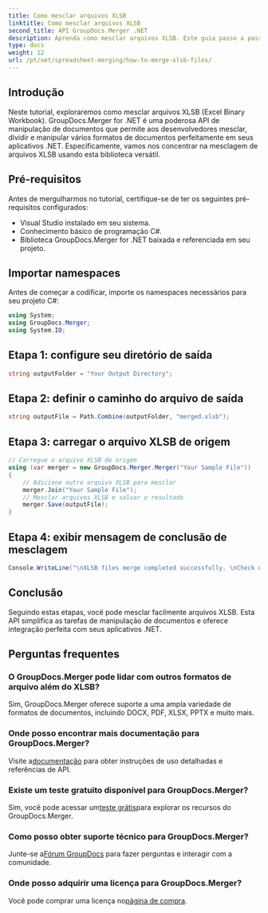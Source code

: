 ```yaml
---
title: Como mesclar arquivos XLSB
linktitle: Como mesclar arquivos XLSB
second_title: API GroupDocs.Merger .NET
description: Aprenda como mesclar arquivos XLSB. Este guia passo a passo simplifica as tarefas de manipulação de documentos.
type: docs
weight: 12
url: /pt/net/spreadsheet-merging/how-to-merge-xlsb-files/
---
```

## Introdução
Neste tutorial, exploraremos como mesclar arquivos XLSB (Excel Binary Workbook). GroupDocs.Merger for .NET é uma poderosa API de manipulação de documentos que permite aos desenvolvedores mesclar, dividir e manipular vários formatos de documentos perfeitamente em seus aplicativos .NET. Especificamente, vamos nos concentrar na mesclagem de arquivos XLSB usando esta biblioteca versátil.
## Pré-requisitos
Antes de mergulharmos no tutorial, certifique-se de ter os seguintes pré-requisitos configurados:
- Visual Studio instalado em seu sistema.
- Conhecimento básico de programação C#.
- Biblioteca GroupDocs.Merger for .NET baixada e referenciada em seu projeto.
  

## Importar namespaces
Antes de começar a codificar, importe os namespaces necessários para seu projeto C#:
```csharp
using System; 
using GroupDocs.Merger;
using System.IO;
```
## Etapa 1: configure seu diretório de saída
```csharp
string outputFolder = "Your Output Directory";
```
## Etapa 2: definir o caminho do arquivo de saída
```csharp
string outputFile = Path.Combine(outputFolder, "merged.xlsb");
```
## Etapa 3: carregar o arquivo XLSB de origem
```csharp
// Carregue o arquivo XLSB de origem
using (var merger = new GroupDocs.Merger.Merger("Your Sample File"))
{
    // Adicione outro arquivo XLSB para mesclar
    merger.Join("Your Sample File");
    // Mesclar arquivos XLSB e salvar o resultado
    merger.Save(outputFile);
}
```
## Etapa 4: exibir mensagem de conclusão de mesclagem
```csharp
Console.WriteLine("\nXLSB files merge completed successfully. \nCheck output in {0}", outputFolder);
```

## Conclusão
Seguindo estas etapas, você pode mesclar facilmente arquivos XLSB. Esta API simplifica as tarefas de manipulação de documentos e oferece integração perfeita com seus aplicativos .NET.

## Perguntas frequentes
### O GroupDocs.Merger pode lidar com outros formatos de arquivo além do XLSB?
Sim, GroupDocs.Merger oferece suporte a uma ampla variedade de formatos de documentos, incluindo DOCX, PDF, XLSX, PPTX e muito mais.
### Onde posso encontrar mais documentação para GroupDocs.Merger?
 Visite a[documentação](https://reference.groupdocs.com/merger/net/) para obter instruções de uso detalhadas e referências de API.
### Existe um teste gratuito disponível para GroupDocs.Merger?
 Sim, você pode acessar um[teste grátis](https://releases.groupdocs.com/)para explorar os recursos do GroupDocs.Merger.
### Como posso obter suporte técnico para GroupDocs.Merger?
 Junte-se a[Fórum GroupDocs](https://forum.groupdocs.com/c/merger/32) para fazer perguntas e interagir com a comunidade.
### Onde posso adquirir uma licença para GroupDocs.Merger?
 Você pode comprar uma licença no[página de compra](https://purchase.groupdocs.com/buy).